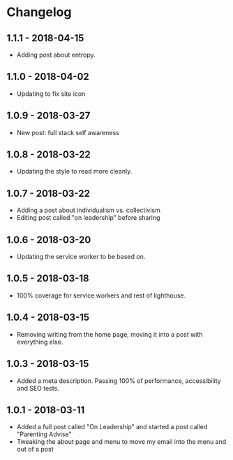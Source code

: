 # Changelog

## 1.1.1 - 2018-04-15

* Adding post about entropy.

## 1.1.0 - 2018-04-02

* Updating to fix site icon

## 1.0.9 - 2018-03-27

* New post: full stack self awareness

## 1.0.8 - 2018-03-22

* Updating the style to read more cleanly.

## 1.0.7 - 2018-03-22

* Adding a post about individualism vs. collectivism
* Editing post called "on leadership" before sharing

## 1.0.6 - 2018-03-20

* Updating the service worker to be based on. 

## 1.0.5 - 2018-03-18

* 100% coverage for service workers and rest of lighthouse.

## 1.0.4 - 2018-03-15

* Removing writing from the home page, moving it into a post with everything else.

## 1.0.3 - 2018-03-15

* Added a meta description. Passing 100% of performance, accessibility and SEO tests.

## 1.0.1 - 2018-03-11

* Added a full post called "On Leadership" and started a post called "Parenting Advise"
* Tweaking the about page and menu to move my email into the menu and out of a post